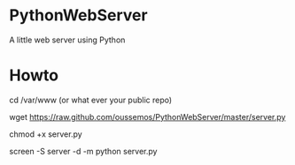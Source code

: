 PythonWebServer
===============

A little web server using Python

Howto
===============

cd /var/www (or what ever your public repo)

wget https://raw.github.com/oussemos/PythonWebServer/master/server.py

chmod +x server.py

screen -S server -d -m python server.py  
